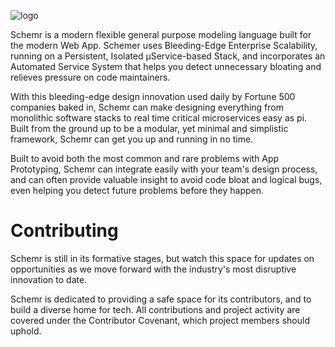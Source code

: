 ![logo](https://i.imgur.com/Jl4O2sm.png)

Schemr is a modern flexible general purpose modeling language built for
the modern Web App. Schemer uses Bleeding-Edge Enterprise Scalability,
running on a Persistent, Isolated µService-based Stack, and incorporates an Automated
Service System that helps you detect unnecessary bloating and relieves pressure on
code maintainers.

With this bleeding-edge design innovation used daily by Fortune 500 companies
baked in, Schemr can make designing everything from monolithic software stacks to
real time critical microservices easy as pi. Built from the ground up to be a modular,
yet minimal and simplistic framework, Schemr can get you up and running in no time.

Built to avoid both the most common and rare problems with App Prototyping,
Schemr can integrate easily with your team's design process, and can often provide
valuable insight to avoid code bloat and logical bugs, even helping you detect
future problems before they happen.

# Contributing
Schemr is still in its formative stages, but watch this space for updates on
opportunities as we move forward with the industry's most disruptive innovation
to date.

Schemr is dedicated to providing a safe space for its contributors, and to
build a diverse home for tech. All contributions and project activity are
covered under the Contributor Covenant, which project members should uphold.
